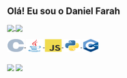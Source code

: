 ## Olá! Eu sou o Daniel Farah
<div>
  <a href="https://github.com/danielfarah54">
    <img align="center" height="157em" src="https://github-readme-stats.vercel.app/api?username=danielfarah54&hide=stars&count_private=true&show_icons=true&theme=gotham&include_all_commits=true"/>
    <img align="center" height="157em" src="https://github-readme-stats.vercel.app/api/top-langs/?username=danielfarah54&layout=compact&theme=gotham&langs_count=16"/>
</div>
<div style="display: inline_block"><br>
  <img align="center" alt="df-c" height="30" width="40" src="https://raw.githubusercontent.com/devicons/devicon/master/icons/c/c-original.svg">
  <img align="center" alt="df-java" height="30" width="40" src="https://raw.githubusercontent.com/devicons/devicon/master/icons/java/java-original.svg">
  <img align="center" alt="df-js" height="30" width="40" src="https://raw.githubusercontent.com/devicons/devicon/master/icons/javascript/javascript-original.svg">
  <img align="center" alt="df-py" height="30" width="40" src="https://raw.githubusercontent.com/devicons/devicon/master/icons/python/python-original.svg">
  <img align="center" alt="df-cpp" height="30" width="40" src="https://raw.githubusercontent.com/devicons/devicon/master/icons/cplusplus/cplusplus-original.svg">
</div>

##

<div>
  <a href = "mailto: danielfarah54@gmail.com"><img src="https://img.shields.io/badge/-Gmail-%23EA4335?style=for-the-badge&logo=gmail&logoColor=white" target="_blank"></a>
  <a href="https://www.linkedin.com/in/danielfarah54" target="_blank"><img src="https://img.shields.io/badge/-LinkedIn-%230077B5?style=for-the-badge&logo=linkedin&logoColor=white" target="_blank"></a>
</div>

<!--
**danielfarah54/danielfarah54** is a ✨ _special_ ✨ repository because its `README.md` (this file) appears on your GitHub profile.

Here are some ideas to get you started:

- 🔭 I’m currently working on ...
- 🌱 I’m currently learning ...
- 👯 I’m looking to collaborate on ...
- 🤔 I’m looking for help with ...
- 💬 Ask me about ...
- 📫 How to reach me: ...
- 😄 Pronouns: ...
- ⚡ Fun fact: ...
-->
